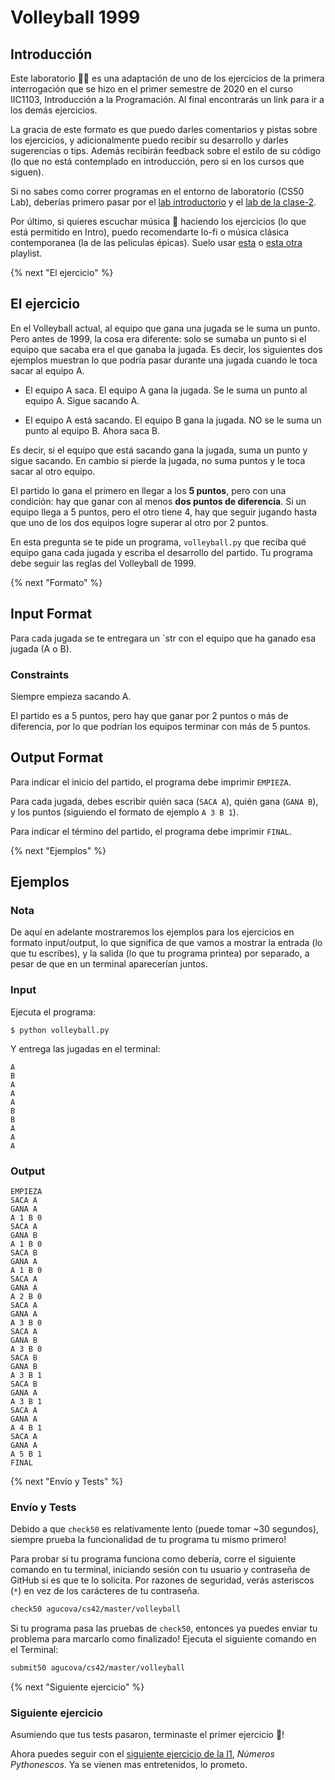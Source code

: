 # Volleyball 1999

## Introducción

Este laboratorio 👩‍💻 es una adaptación de uno de los ejercicios de la primera interrogación que se hizo en el primer semestre de 2020 en el curso IIC1103, Introducción a la Programación. Al final encontrarás un link para ir a los demás ejercicios.

La gracia de este formato es que puedo darles comentarios y pistas sobre los ejercicios, y adicionalmente puedo recibir su desarrollo y darles sugerencias o tips. Además recibirán feedback sobre el estilo de su código (lo que no está contemplado en introducción, pero si en los cursos que siguen).

Si no sabes como correr programas en el entorno de laboratorio (CS50 Lab), deberías primero pasar por el [lab introductorio](https://lab.cs50.io/agucova/labs-cs42/master/hola/) y el [lab de la clase-2]((https://lab.cs50.io/agucova/labs-cs42/master/clase-2/)).

Por último, si quieres escuchar música 🎵 haciendo los ejercicios (lo que está permitido en Intro), puedo recomendarte lo-fi o música clásica contemporanea (la de las peliculas épicas). Suelo usar [esta](https://open.spotify.com/playlist/0vvXsWCC9xrXsKd4FyS8kM?si=UgqObNGYRHCM0gIXmkpnxA) o [esta otra](https://open.spotify.com/playlist/2mtlhuFVOFMn6Ho3JmrLc2?si=NQadcjU0SC-rPIMEkAJ4aA) playlist.



{% next "El ejercicio" %}

## El ejercicio

En el Volleyball actual, al equipo que gana una jugada se le suma un punto. Pero antes de 1999, la cosa era diferente: solo se sumaba un punto si el equipo que sacaba era el que ganaba la jugada. Es decir, los siguientes dos ejemplos muestran lo que podría pasar durante una jugada cuando le toca sacar al equipo A.

- El equipo A saca. El equipo A gana la jugada. Se le suma un punto al equipo A. Sigue sacando A.

- El equipo A está sacando. El equipo B gana la jugada. NO se le suma un punto al equipo B. Ahora saca B.

Es decir, si el equipo que está sacando gana la jugada, suma un punto y sigue sacando. En cambio si pierde la jugada, no suma puntos y le toca sacar al otro equipo.

El partido lo gana el primero en llegar a los **5 puntos**, pero con una condición: hay que ganar con al menos **dos puntos de diferencia**. Si un equipo llega a 5 puntos, pero el otro tiene 4, hay que seguir jugando hasta que uno de los dos equipos logre superar al otro por 2 puntos.

En esta pregunta se te pide un programa, `volleyball.py` que reciba qué equipo gana cada jugada y escriba el desarrollo del partido. Tu programa debe seguir las reglas del Volleyball de 1999.

{% next "Formato" %}

## Input Format

Para cada jugada se te entregara un `str con el equipo que ha ganado esa jugada (A o B).

### Constraints

Siempre empieza sacando A.

El partido es a 5 puntos, pero hay que ganar por 2 puntos o más de diferencia, por lo que podrían los equipos terminar con más de 5 puntos.

## Output Format

Para indicar el inicio del partido, el programa debe imprimir `EMPIEZA`.

Para cada jugada, debes escribir quién saca (`SACA A`), quién gana (`GANA B`), y los puntos (siguiendo el formato de ejemplo `A 3 B 1`).

Para indicar el término del partido, el programa debe imprimir `FINAL`.

{% next "Ejemplos" %}

## Ejemplos

### Nota

De aquí en adelante mostraremos los ejemplos para los ejercicios en formato input/output, lo que significa de que vamos a mostrar la entrada (lo que tu escribes), y la salida (lo que tu programa printea) por separado, a pesar de que en un terminal aparecerían juntos.

### Input

Ejecuta el programa:

```shell
$ python volleyball.py
```

Y entrega las jugadas en el terminal:

```
A
B
A
A
A
B
B
A
A
A
```

### Output

```
EMPIEZA
SACA A
GANA A
A 1 B 0
SACA A
GANA B
A 1 B 0
SACA B
GANA A
A 1 B 0
SACA A
GANA A
A 2 B 0
SACA A
GANA A
A 3 B 0
SACA A
GANA B
A 3 B 0
SACA B
GANA B
A 3 B 1
SACA B
GANA A
A 3 B 1
SACA A
GANA A
A 4 B 1
SACA A
GANA A
A 5 B 1
FINAL
```

{% next "Envío y Tests" %}

### Envío y Tests

Debido a que `check50` es relativamente lento (puede tomar ~30 segundos), siempre prueba la funcionalidad de tu programa tu mismo primero!

Para probar si tu programa funciona como debería, corre el siguiente comando en tu terminal, iniciando sesión con tu usuario y contraseña de GitHub si es que te lo solicita. Por razones de seguridad, verás asteriscos (`*`) en vez de los carácteres de tu contraseña.

```bash
check50 agucova/cs42/master/volleyball
```

Si tu programa pasa las pruebas de `check50`, entonces ya puedes enviar tu problema para marcarlo como finalizado! Ejecuta el siguiente comando en el Terminal:

```bash
submit50 agucova/cs42/master/volleyball
```
{% next "Siguiente ejercicio" %}

### Siguiente ejercicio

Asumiendo que tus tests pasaron, terminaste el primer ejercicio 🎉!

Ahora puedes seguir con el [siguiente ejercicio de la I1](https://lab.cs50.io/agucova/labs-cs42/master/numeros-pythonescos/), *Números Pythonescos*. Ya se vienen mas entretenidos, lo prometo.